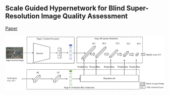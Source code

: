 ## Scale Guided Hypernetwork for Blind Super-Resolution Image Quality Assessment

[Paper](https://arxiv.org/abs/2306.02398)

<img src="img/framework.pdf" width="800px"/>
